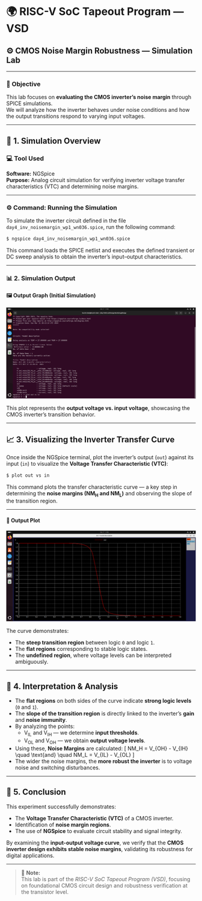 # 🌍 RISC-V SoC Tapeout Program — VSD
## ⚙️ CMOS Noise Margin Robustness — Simulation Lab

---

### 🧠 Objective

This lab focuses on **evaluating the CMOS inverter’s noise margin** through SPICE simulations.  
We will analyze how the inverter behaves under noise conditions and how the output transitions respond to varying input voltages.

---

## 🧪 1. Simulation Overview

### 💻 Tool Used
**Software:** NGSpice  
**Purpose:** Analog circuit simulation for verifying inverter voltage transfer characteristics (VTC) and determining noise margins.

---

### ⚙️ Command: Running the Simulation

To simulate the inverter circuit defined in the file `day4_inv_noisemargin_wp1_wn036.spice`, run the following command:

```bash
$ ngspice day4_inv_noisemargin_wp1_wn036.spice
```

This command loads the SPICE netlist and executes the defined transient or DC sweep analysis to obtain the inverter’s input–output characteristics.

---

### 📊 2. Simulation Output

#### 🖼️ Output Graph (Initial Simulation)

<p align="center">
  <img width="800" src="https://github.com/CircuitCrafter07/Week-4/blob/main/DAY4/Screenshot%20from%202025-10-17%2011-50-31.png">
</p>

This plot represents the **output voltage vs. input voltage**, showcasing the CMOS inverter’s transition behavior.

---

## 📈 3. Visualizing the Inverter Transfer Curve

Once inside the NGSpice terminal, plot the inverter’s output (`out`) against its input (`in`) to visualize the **Voltage Transfer Characteristic (VTC)**:

```bash
$ plot out vs in
```

This command plots the transfer characteristic curve — a key step in determining the **noise margins (NM<sub>H</sub> and NM<sub>L</sub>)** and observing the slope of the transition region.

---

#### 🧩 Output Plot

<p align="center">
  <img width="800" src="https://github.com/CircuitCrafter07/Week-4/blob/main/DAY4/Screenshot%20from%202025-10-17%2011-50-24.png">
</p>

The curve demonstrates:
- The **steep transition region** between logic `0` and logic `1`.
- The **flat regions** corresponding to stable logic states.
- The **undefined region**, where voltage levels can be interpreted ambiguously.

---

## 📘 4. Interpretation & Analysis

- The **flat regions** on both sides of the curve indicate **strong logic levels** (`0` and `1`).
- The **slope of the transition region** is directly linked to the inverter’s **gain** and **noise immunity**.
- By analyzing the points:
  - V<sub>IL</sub> and V<sub>IH</sub> — we determine **input thresholds**.
  - V<sub>OL</sub> and V<sub>OH</sub> — we obtain **output voltage levels**.
- Using these, **Noise Margins** are calculated:
  \[
  NM_H = V_{OH} - V_{IH} \quad \text{and} \quad NM_L = V_{IL} - V_{OL}
  \]
- The wider the noise margins, the **more robust the inverter** is to voltage noise and switching disturbances.

---

## 🧭 5. Conclusion

This experiment successfully demonstrates:
- The **Voltage Transfer Characteristic (VTC)** of a CMOS inverter.
- Identification of **noise margin regions**.
- The use of **NGSpice** to evaluate circuit stability and signal integrity.

By examining the **input-output voltage curve**, we verify that the **CMOS inverter design exhibits stable noise margins**, validating its robustness for digital applications.

---

> 🧾 **Note:**  
> This lab is part of the *RISC-V SoC Tapeout Program (VSD)*, focusing on foundational CMOS circuit design and robustness verification at the transistor level.
